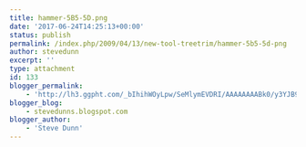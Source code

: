 ```yaml
---
title: hammer-5B5-5D.png
date: '2017-06-24T14:25:13+00:00'
status: publish
permalink: /index.php/2009/04/13/new-tool-treetrim/hammer-5b5-5d-png
author: stevedunn
excerpt: ''
type: attachment
id: 133
blogger_permalink:
    - 'http://lh3.ggpht.com/_bIhihWOyLpw/SeMlymEVDRI/AAAAAAAABk0/y3YJB9wNtnA/hammer%5B5%5D.png'
blogger_blog:
    - stevedunns.blogspot.com
blogger_author:
    - 'Steve Dunn'
---
```

<!DOCTYPE html PUBLIC "-//W3C//DTD HTML 4.0 Transitional//EN" "http://www.w3.org/TR/REC-html40/loose.dtd">
<?xml encoding="UTF-8">
